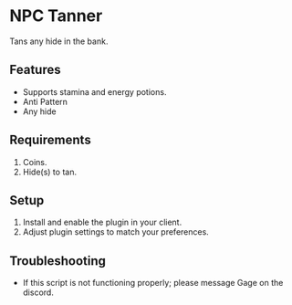 # NPC Tanner

Tans any hide in the bank.

## Features
- Supports stamina and energy potions.
- Anti Pattern
- Any hide

## Requirements
1. Coins.
2. Hide(s) to tan.

## Setup
1. Install and enable the plugin in your client.
2. Adjust plugin settings to match your preferences.

## Troubleshooting
- If this script is not functioning properly; please message Gage on the discord. 